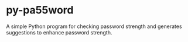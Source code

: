 # py-pa55word
A simple Python program for checking password strength and generates suggestions to enhance password strength.
